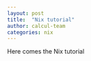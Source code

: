 ```yaml
---
layout: post
title:  "Nix tutorial"
author: calcul-team
categories: nix
---
```


Here comes the Nix tutorial
